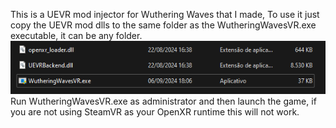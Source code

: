This is a UEVR mod injector for Wuthering Waves that I made,
To use it just copy the UEVR mod dlls to the same folder as the WutheringWavesVR.exe executable, it can be any folder.
![img](https://raw.githubusercontent.com/mirudo2/WuWaVR_injector/main/1.png)
Run WutheringWavesVR.exe as administrator and then launch the game, if you are not using SteamVR as your OpenXR runtime this will not work.

